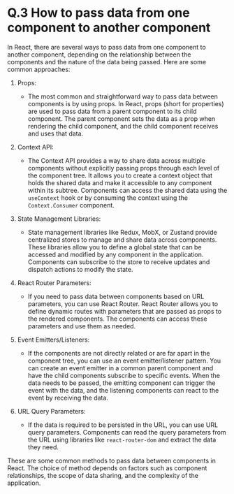 # Q.3 How to pass data from one component to another component

In React, there are several ways to pass data from one component to another component, depending on the relationship between the components and the nature of the data being passed. Here are some common approaches:

1. Props:
   - The most common and straightforward way to pass data between components is by using props. In React, props (short for properties) are used to pass data from a parent component to its child component. The parent component sets the data as a prop when rendering the child component, and the child component receives and uses that data.

2. Context API:
   - The Context API provides a way to share data across multiple components without explicitly passing props through each level of the component tree. It allows you to create a context object that holds the shared data and make it accessible to any component within its subtree. Components can access the shared data using the `useContext` hook or by consuming the context using the `Context.Consumer` component.

3. State Management Libraries:
   - State management libraries like Redux, MobX, or Zustand provide centralized stores to manage and share data across components. These libraries allow you to define a global state that can be accessed and modified by any component in the application. Components can subscribe to the store to receive updates and dispatch actions to modify the state.

4. React Router Parameters:
   - If you need to pass data between components based on URL parameters, you can use React Router. React Router allows you to define dynamic routes with parameters that are passed as props to the rendered components. The components can access these parameters and use them as needed.

5. Event Emitters/Listeners:
   - If the components are not directly related or are far apart in the component tree, you can use an event emitter/listener pattern. You can create an event emitter in a common parent component and have the child components subscribe to specific events. When the data needs to be passed, the emitting component can trigger the event with the data, and the listening components can react to the event by receiving the data.

6. URL Query Parameters:
   - If the data is required to be persisted in the URL, you can use URL query parameters. Components can read the query parameters from the URL using libraries like `react-router-dom` and extract the data they need.

These are some common methods to pass data between components in React. The choice of method depends on factors such as component relationships, the scope of data sharing, and the complexity of the application.